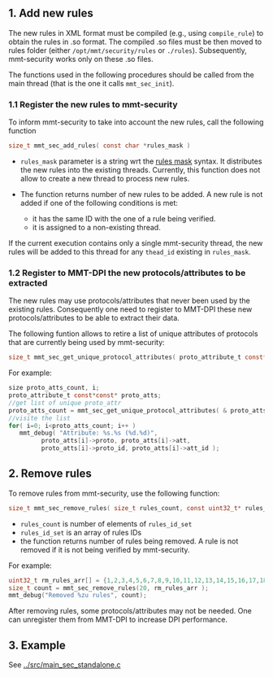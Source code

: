 
## 1. Add new rules
The new rules in XML format must be compiled (e.g., using `compile_rule`) to obtain the rules in .so format.
The compiled .so files must be then moved to rules folder (either `/opt/mmt/security/rules` or `./rules`).
Subsequently, mmt-security works only on these .so files.


The functions used in the following procedures should be called from the main thread (that is the one it calls `mmt_sec_init`).

### 1.1 Register the new rules to mmt-security
To inform mmt-security to take into account the new rules, call the following function

```C
size_t mmt_sec_add_rules( const char *rules_mask )
```

- `rules_mask` parameter is a string wrt the [rules mask](./rules_mask.md) syntax. It distributes the new rules into the existing threads. 
Currently, this function does not allow to create a new thread to process new rules.

-  The function returns number of new rules to be added. A new rule is not added if one of the following conditions is met:

    - it has the same ID with the one of a rule being verified.
    - it is assigned to a non-existing thread.
    
If the current execution contains only a single mmt-security thread, the new rules will be added to this thread for any `thead_id` existing in `rules_mask`.

### 1.2 Register to MMT-DPI the new protocols/attributes to be extracted
The new rules may use protocols/attributes that never been used by the existing rules.
Consequently one need to register to MMT-DPI these new protocols/attributes to be able to extract their data.

The following funtion allows to retire a list of unique attributes of protocols that are currently being used by mmt-security:

```C
size_t mmt_sec_get_unique_protocol_attributes( proto_attribute_t const*const** proto_atts_array );
```

For example:

```C
size proto_atts_count, i;
proto_attribute_t const*const* proto_atts;
//get list of unique proto_attr
proto_atts_count = mmt_sec_get_unique_protocol_attributes( & proto_atts );
//visite the list
for( i=0; i<proto_atts_count; i++ )
   mmt_debug( "Attribute: %s.%s (%d.%d)",
         proto_atts[i]->proto, proto_atts[i]->att,
         proto_atts[i]->proto_id, proto_atts[i]->att_id );
```

## 2. Remove rules

To remove rules from mmt-security, use the following function:

```C
size_t mmt_sec_remove_rules( size_t rules_count, const uint32_t* rules_id_set );
```

- `rules_count` is number of elements of `rules_id_set`
- `rules_id_set` is an array of rules IDs
- the function returns number of rules being removed.
A rule is not removed if it is not being verified by mmt-security.

For example:

```C
uint32_t rm_rules_arr[] = {1,2,3,4,5,6,7,8,9,10,11,12,13,14,15,16,17,18,19,20};
size_t count = mmt_sec_remove_rules(20, rm_rules_arr );
mmt_debug("Removed %zu rules", count);
```

After removing rules, some protocols/attributes may not be needed. One can unregister them from MMT-DPI to increase DPI performance.

## 3. Example

See [../src/main_sec_standalone.c](../src/main_sec_standalone.c)
